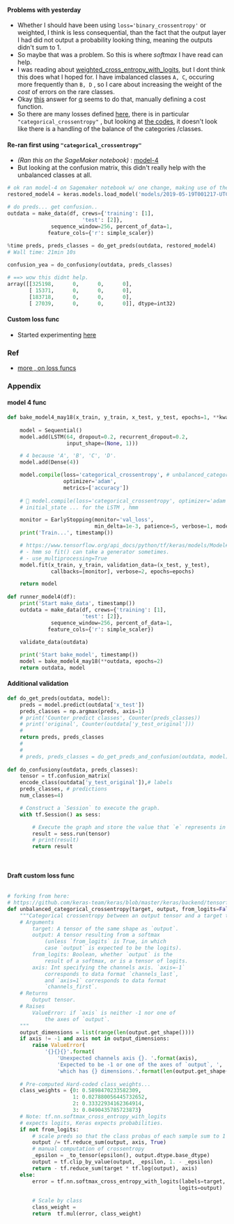 
#### Problems with yesterday
* Whether I should have been using `loss='binary_crossentropy'` or weighted, I think is less consequential,
than the fact that the output layer I had did not output a probability looking thing, meaning the outputs 
didn't sum to 1. 
* So maybe that was a problem. So this is where _softmax_ I have read can help.
* I was reading about [weighted_cross_entropy_with_logits](https://www.tensorflow.org/api_docs/python/tf/nn/weighted_cross_entropy_with_logits), 
but I dont think this does what I hoped for. I have imbalanced classes `A, C`, occuring more frequently than `B, D` , 
so I care about increasing the  weight of the *cost* of errors on the rare classes. 
* Okay [this](https://datascience.stackexchange.com/a/15194) answer for [q](https://datascience.stackexchange.com/questions/12886/tensorflow-adjusting-cost-function-for-imbalanced-data) seems to do that, manually defining a cost function.
* So there are many losses defined [here](https://keras.io/losses/), there is in particular `"categorical_crossentropy"` , but looking at  [the codes](https://github.com/keras-team/keras/blob/master/keras/backend/tensorflow_backend.py#L3527),
it doesn't look like there is a handling of the balance of the categories /classes.

#### Re-ran first using `"categorical_crossentropy"`
* _(Ran this on the SageMaker notebook)_ : [model-4](model-4-func) 
* But looking at the confusion matrix, this didn't really help with the unbalanced classes at all.
```python
# ok ran model-4 on Sagemaker notebook w/ one change, making use of the categorical 
restored_model4 = keras.models.load_model('models/2019-05-19T001217-UTC-model-4.h5')

# do preds... get confusion..
outdata = make_data(df, crews={'training': [1],
                        'test': [2]},
              sequence_window=256, percent_of_data=1,
             feature_cols={'r': simple_scaler})
             
%time preds, preds_classes = do_get_preds(outdata, restored_model4)
# Wall time: 21min 10s

confusion_yea = do_confusiony(outdata, preds_classes)

# ==> wow this didnt help.
array([[325198,      0,      0,      0],
       [ 15371,      0,      0,      0],
       [183718,      0,      0,      0],
       [ 27039,      0,      0,      0]], dtype=int32)


```

#### Custom loss func
* Started experimenting [here](https://github.com/namoopsoo/aviation-pilot-physiology-hmm/blob/master/notes/2019-05-18-book.ipynb)

### Ref
* [more , on loss funcs](https://towardsdatascience.com/custom-tensorflow-loss-functions-for-advanced-machine-learning-f13cdd1d188a)

### Appendix

#### model 4 func
```python
def bake_model4_may18(x_train, y_train, x_test, y_test, epochs=1, **kwargs):
    
    model = Sequential()
    model.add(LSTM(64, dropout=0.2, recurrent_dropout=0.2,
                   input_shape=(None, 1)))

    # 4 because 'A', 'B', 'C', 'D'.
    model.add(Dense(4))

    model.compile(loss='categorical_crossentropy', # unbalanced_categorical_crossentropy,
                  optimizer='adam',
                  metrics=['accuracy'])
    
    # 🤔 model.compile(loss='categorical_crossentropy', optimizer='adam')
    # initial_state ... for the LSTM , hmm

    monitor = EarlyStopping(monitor='val_loss',
                            min_delta=1e-3, patience=5, verbose=1, mode='auto')
    print('Train...', timestamp())

    # https://www.tensorflow.org/api_docs/python/tf/keras/models/Model#arguments_8
    # - hmm so fit() can take a generator sometimes.
    # - use_multiprocessing=True 
    model.fit(x_train, y_train, validation_data=(x_test, y_test),
              callbacks=[monitor], verbose=2, epochs=epochs)

    return model
    
def runner_model4(df):
    print('Start make_data', timestamp())
    outdata = make_data(df, crews={'training': [1],
                        'test': [2]},
              sequence_window=256, percent_of_data=1,
             feature_cols={'r': simple_scaler})
    
    validate_data(outdata)

    print('Start bake_model', timestamp())
    model = bake_model4_may18(**outdata, epochs=2)
    return outdata, model
```

#### Additional validation
```python
def do_get_preds(outdata, model):
    preds = model.predict(outdata['x_test'])
    preds_classes = np.argmax(preds, axis=1)
    # print('Counter predict classes', Counter(preds_classes))
    # print('original', Counter(outdata['y_test_original']))
    # 
    return preds, preds_classes
    # 
    # 
    # preds, preds_classes = do_get_preds_and_confusion(outdata, model)
    
def do_confusiony(outdata, preds_classes):
    tensor = tf.confusion_matrix( 
    encode_class(outdata['y_test_original']),# labels
    preds_classes, # predictions
    num_classes=4)

    # Construct a `Session` to execute the graph.
    with tf.Session() as sess:

        # Execute the graph and store the value that `e` represents in `result`.
        result = sess.run(tensor)
        # print(result)
        return result
    
   
```

#### Draft custom loss func
```python

# forking from here:
# https://github.com/keras-team/keras/blob/master/keras/backend/tensorflow_backend.py#L3527
def unbalanced_categorical_crossentropy(target, output, from_logits=False, axis=-1):
    """Categorical crossentropy between an output tensor and a target tensor.
    # Arguments
        target: A tensor of the same shape as `output`.
        output: A tensor resulting from a softmax
            (unless `from_logits` is True, in which
            case `output` is expected to be the logits).
        from_logits: Boolean, whether `output` is the
            result of a softmax, or is a tensor of logits.
        axis: Int specifying the channels axis. `axis=-1`
            corresponds to data format `channels_last`,
            and `axis=1` corresponds to data format
            `channels_first`.
    # Returns
        Output tensor.
    # Raises
        ValueError: if `axis` is neither -1 nor one of
            the axes of `output`.
    """
    output_dimensions = list(range(len(output.get_shape())))
    if axis != -1 and axis not in output_dimensions:
        raise ValueError(
            '{}{}{}'.format(
                'Unexpected channels axis {}. '.format(axis),
                'Expected to be -1 or one of the axes of `output`, ',
                'which has {} dimensions.'.format(len(output.get_shape()))))
        
    # Pre-computed Hard-coded class_weights...
    class_weights = {0: 0.5898470233582309,
                     1: 0.027880056445732652,
                     2: 0.33322934162364914,
                     3: 0.0490435785723873}
    # Note: tf.nn.softmax_cross_entropy_with_logits
    # expects logits, Keras expects probabilities.
    if not from_logits:
        # scale preds so that the class probas of each sample sum to 1
        output /= tf.reduce_sum(output, axis, True)
        # manual computation of crossentropy
        _epsilon = _to_tensor(epsilon(), output.dtype.base_dtype)
        output = tf.clip_by_value(output, _epsilon, 1. - _epsilon)
        return - tf.reduce_sum(target * tf.log(output), axis)
    else:
        error = tf.nn.softmax_cross_entropy_with_logits(labels=target,
                                                       logits=output)
    
        # Scale by class
        class_weight = 
        return  tf.mul(error, class_weight)

```
